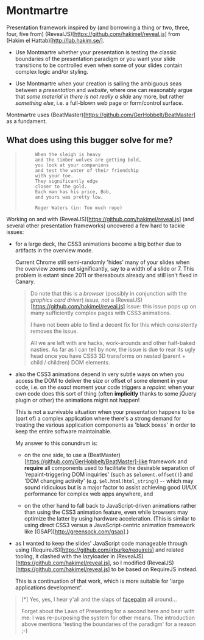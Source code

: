 Montmartre
==========

Presentation framework inspired by (and borrowing a thing or two, three, four, five from) (RevealJS)[https://github.com/hakimel/reveal.js] from (Hakim el Hattab)[http://lab.hakim.se/]. 

- Use Montmartre whether your presentation is testing the classic boundaries of the presentation paradigm or you want your slide transitions to be controlled even when some of your slides contain complex logic and/or styling. 

- Use Montmartre when your creation is sailing the ambiguous seas between a *presentation* and *website*, where one can reasonably argue that *some material in there is not really a slide* any more, but rather *something else*, i.e. a full-blown web page or form/control surface. 

Montmartre uses (BeatMaster)[https://github.com/GerHobbelt/BeatMaster] as a fundament.


## What does using this bugger solve for me?

> 
>          When the sleigh is heavy
>          and the timber wolves are getting bold,
>          you look at your companions
>          and test the water of their friendship
>          with your toe.
>          They significantly edge
>          closer to the gold.
>          Each man has his price, Bob,
>          and yours was pretty low.
> 
>          Roger Waters (in: Too much rope)
>

Working on and with (RevealJS)[https://github.com/hakimel/reveal.js] (and several other presentation frameworks) uncovered a few hard to tackle issues:

- for a large deck, the CSS3 animations become a big bother due to artifacts in the overview mode.

  Current Chrome still semi-randomly 'hides' many of your slides when the overview zooms out significantly, say to a width of a slide or 7. This problem is extant since 2011 or thereabouts already and still isn't fixed in Canary. 

  > 
  > Do note that this is a *browser* (possibly in conjunction with the *graphics card driver*) issue, *not* a (RevealJS)[https://github.com/hakimel/reveal.js] issue: this issue pops up on many sufficiently complex pages with CSS3 animations.
  > 
  > I have not been able to find a decent fix for this which consistently removes the issue. 
  >
  > All we are left with are hacks, work-arounds and other half-baked nasties. As far as I can tell by now, the issue is due to rear its ugly head once you have CSS3 3D transforms on nested (parent + child / children) DOM elements.
  >

- also the CSS3 animations depend in very subtle ways on when you access the DOM to deliver the size or offset of some element in your code, i.e. on the *exact* moment your code triggers a *repaint*: when your own code does this sort of thing (often **implicitly** thanks to some jQuery plugin or other) the animations might not happen!

  This is not a survivable situation when your presentation happens to be (part of) a complex application where there's a strong demand for treating the various application components as 'black boxes' in order to keep the entire software maintainable. 

  My answer to this conundrum is:

  + on the one side, to use a (BeatMaster)[https://github.com/GerHobbelt/BeatMaster]-like framework and **require** all components used to facilitate the desirable separation of 'repaint-triggering DOM inquiries' (such as `$element.offset()`) and 'DOM changing activity' (e.g. `$el.html(html_string)`) -- which may sound ridiculous but is a major factor to assist achieving good UI/UX performance for complex web apps anywhere, and 

  + on the other hand to fall back to JavaScript-driven animations rather than using the CSS3 animation feature, even while browsers may optimize the latter by using hardware acceleration. (This is similar to using direct CSS3 versus a JavaScript-centric animation framework like (GSAP)[http://greensock.com/gsap].)

- as I wanted to keep the slides' JavaScript code manageable through using (RequireJS)[https://github.com/jrburke/requirejs] and related tooling, it clashed with the lazyloader in (RevealJS)[https://github.com/hakimel/reveal.js], so I modified (RevealJS)[https://github.com/hakimel/reveal.js] to be based on RequireJS instead. 

  This is a continuation of that work, which is more suitable for 'large applications development'.


> [*] Yes, yes, I hear y'all and 
> the slaps of [facepalm](http://fc05.deviantart.net/fs71/i/2012/032/3/5/star_trek_facepalm_fail_by_kutpuppy27-d4odfxz.png) 
> all around...
>
> Forget about the Laws of Presenting for a second here and bear with me: 
> I was re-purposing the system for other means. The introduction above mentions 'testing the boundaries of the paradigm' for a reason ;-)
>




